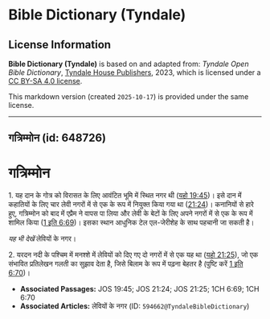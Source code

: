 # Bible Dictionary (Tyndale)

## License Information

**Bible Dictionary (Tyndale)** is based on and adapted from: _Tyndale Open Bible Dictionary_, [Tyndale House Publishers](https://tyndaleopenresources.com/), 2023, which is licensed under a [CC BY-SA 4.0 license](https://creativecommons.org/licenses/by-sa/4.0/legalcode.en).

This markdown version (created `2025-10-17`) is provided under the same license.



--------------------------------

## गत्रिम्मोन (id: 648726)

गत्रिम्मोन
==========

1\. यह दान के गोत्र को विरासत के लिए आवंटित भूमि में स्थित नगर थी ([यहो 19:45](https://ref.ly/Josh19:45))। इसे दान में कहातियों के लिए चार लेवी नगरों में से एक के रूप में नियुक्त किया गया था ([21:24](https://ref.ly/Josh21:24))। कनानियों से हारे हुए, गत्रिम्मोन को बाद में एप्रैम ने वापस पा लिया और लेवी के बेटों के लिए अपने नगरों में से एक के रूप में शामिल किया ([1 इति 6:69](https://ref.ly/1Chr6:69))। इसका स्थान आधुनिक टेल एल\-जेरीशेह के साथ पहचानी जा सकती है।

*यह भी देखें* लेवियों के नगर।

2\. यरदन नदी के पश्चिम में मनश्शे में लेवियों को दिए गए दो नगरों में से एक यह था ([यहो 21:25](https://ref.ly/Josh21:25)), जो एक संभावित प्रतिलेखन गलती का सुझाव देता है, जिसे बिलाम के रूप में पढ़ना बेहतर है (पुष्टि करें [1 इति 6:70](https://ref.ly/1Chr6:70))।

* **Associated Passages:** JOS 19:45; JOS 21:24; JOS 21:25; 1CH 6:69; 1CH 6:70
* **Associated Articles:** लेवियों के नगर (ID: `594662@TyndaleBibleDictionary`)

